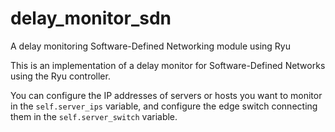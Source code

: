 # delay_monitor_sdn
A delay monitoring Software-Defined Networking module using Ryu

This is an implementation of a delay monitor for Software-Defined Networks using the Ryu controller. 

You can configure the IP addresses of servers or hosts you want to monitor in the `self.server_ips` variable, and configure the edge switch connecting them in the `self.server_switch` variable.
